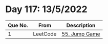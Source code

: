# Day 117: 13/5/2022

| Que No. | From | Description |
| --- | --- | --- |
| 1 | LeetCode | [55. Jump Game](https://leetcode.com/problems/jump-game/) |
